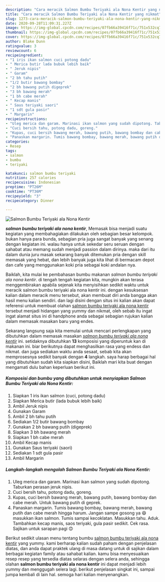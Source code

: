 ```yaml
---
description: "Cara meracik Salmon Bumbu Teriyaki ala Nona Kentir yang nikmat"
title: "Cara meracik Salmon Bumbu Teriyaki ala Nona Kentir yang nikmat"
slug: 1273-cara-meracik-salmon-bumbu-teriyaki-ala-nona-kentir-yang-nikmat
date: 2020-09-28T11:09:31.227Z
image: https://img-global.cpcdn.com/recipes/07fb66a39416f71c/751x532cq70/salmon-bumbu-teriyaki-ala-nona-kentir-foto-resep-utama.jpg
thumbnail: https://img-global.cpcdn.com/recipes/07fb66a39416f71c/751x532cq70/salmon-bumbu-teriyaki-ala-nona-kentir-foto-resep-utama.jpg
cover: https://img-global.cpcdn.com/recipes/07fb66a39416f71c/751x532cq70/salmon-bumbu-teriyaki-ala-nona-kentir-foto-resep-utama.jpg
author: Blake Dunn
ratingvalue: 3
reviewcount: 6
recipeingredient:
- "1 iris ikan salmon cuci potong dadu"
- " Merica butir lada bubuk lebih baik"
- " Jeruk nipis"
- " Garam"
- "2 bh tahu putih"
- "1/2 butir bawang bombay"
- "2 bh bawang putih digeprek"
- "3 bh bawang merah"
- "1 bh cabe merah"
- " Kecap manis"
- " Saus teriyaki saori"
- "1 sdt gula pasir"
- " Margarin"
recipeinstructions:
- "Uleg merica dan garam. Marinasi ikan salmon yang sudah dipotong. Taburkan perasan jeruk nipis."
- "Cuci bersih tahu, potong dadu, goreng."
- "Kupas, cuci bersih bawang merah, bawang putih, bawang bombay dan cabe merah. Untuk bawang putih di geprek."
- "Panaskan margarin. Tumis bawang bombay, bawang merah, bawang putih dan cabe merah hingga harum. Jangan sampe gosong ya 😄 masukkan ikan salmon. Tumis sampai kecoklatan. Masukkan tahu. Aduk. Tambahkan kecap manis, saos teriyaki, gula pasir sedikit. Cek rasa. Sajikan untuk sarapan pagi 😊"
categories:
- Resep
tags:
- salmon
- bumbu
- teriyaki

katakunci: salmon bumbu teriyaki 
nutrition: 257 calories
recipecuisine: Indonesian
preptime: "PT26M"
cooktime: "PT36M"
recipeyield: "3"
recipecategory: Dinner

---
```



![Salmon Bumbu Teriyaki ala Nona Kentir](https://img-global.cpcdn.com/recipes/07fb66a39416f71c/751x532cq70/salmon-bumbu-teriyaki-ala-nona-kentir-foto-resep-utama.jpg)

<b><i>salmon bumbu teriyaki ala nona kentir</i></b>, Memasak bisa menjadi suatu kegiatan yang membahagiakan dilakukan oleh sebagian besar kelompok. bukan hanya para bunda, sebagian pria juga sangat banyak yang senang dengan kegiatan ini. walau hanya untuk sekedar seru seruan dengan sahabat atau memang sudah menjadi passion dalam dirinya. maka dari itu dalam dunia juru masak sekarang banyak ditemukan pria dengan skill memasak yang hebat, dan lebih banyak juga kita lihat di bermacam depot dan cafe yang menggunakan koki pria sebagai koki andalan nya.

Baiklah, kita mulai ke pembahasan bumbu makanan <i>salmon bumbu teriyaki ala nona kentir</i>. di tengah tengah kegiatan kita, mungkin akan terasa menggembirakan apabila sejenak kita menyisihkan sedikit waktu untuk meracik salmon bumbu teriyaki ala nona kentir ini. dengan kesuksesan kalian dalam meracik menu tersebut, akan membuat diri anda bangga akan hasil menu kalian sendiri. dan lagi disini dengan situs ini kalian akan dapat referensi untuk membuat olahan <u>salmon bumbu teriyaki ala nona kentir</u> tersebut menjadi hidangan yang yummy dan nikmat, oleh sebab itu ingat ingat alamat situs ini di handphone anda sebagai sebagian rujukan kalian dalam memasak masakan baru yang endes.




Sekarang langsung saja kita memulai untuk mencari perlengkapan yang dibutuhkan dalam memasak masakan <u><i>salmon bumbu teriyaki ala nona kentir</i></u> ini. setidaknya dibutuhkan <b>13</b> komposisi yang diperuntuk kan di makanan ini. biar berikutnya dapat menghasilkan rasa yang endess dan nikmat. dan juga sediakan waktu anda sesaat, sebab kita akan memprosesnya sedikit banyak dengan <b>4</b> langkah. saya harap berbagai hal yang dibutuhkan sudah kita siapkan disini, Baiklah mari kita buat dengan mengamati dulu bahan keperluan berikut ini.

<!--inarticleads1-->

##### Komposisi dan bumbu yang dibutuhkan untuk menyiapkan Salmon Bumbu Teriyaki ala Nona Kentir:

1. Siapkan 1 iris ikan salmon (cuci, potong dadu)
1. Siapkan  Merica butir (lada bubuk lebih baik)
1. Ambil  Jeruk nipis
1. Gunakan  Garam
1. Ambil 2 bh tahu putih
1. Sediakan 1/2 butir bawang bombay
1. Gunakan 2 bh bawang putih (digeprek)
1. Siapkan 3 bh bawang merah
1. Siapkan 1 bh cabe merah
1. Ambil  Kecap manis
1. Gunakan  Saus teriyaki (saori)
1. Sediakan 1 sdt gula pasir
1. Ambil  Margarin




<!--inarticleads2-->

##### Langkah-langkah mengolah Salmon Bumbu Teriyaki ala Nona Kentir:

1. Uleg merica dan garam. Marinasi ikan salmon yang sudah dipotong. Taburkan perasan jeruk nipis.
1. Cuci bersih tahu, potong dadu, goreng.
1. Kupas, cuci bersih bawang merah, bawang putih, bawang bombay dan cabe merah. Untuk bawang putih di geprek.
1. Panaskan margarin. Tumis bawang bombay, bawang merah, bawang putih dan cabe merah hingga harum. Jangan sampe gosong ya 😄 masukkan ikan salmon. Tumis sampai kecoklatan. Masukkan tahu. Aduk. Tambahkan kecap manis, saos teriyaki, gula pasir sedikit. Cek rasa. Sajikan untuk sarapan pagi 😊




Berikut sedikit ulasan menu tentang bumbu <u>salmon bumbu teriyaki ala nona kentir</u> yang yummy. kami berharap kalian sudah paham dengan penjelasan diatas, dan anda dapat praktek ulang di masa datang untuk di sajikan dalam berbagai kegiatan family atau sahabat kalian. kamu bisa menyesuaikan resep resep yang tersedia diatas selaras dengan selera anda, sehingga olahan <b>salmon bumbu teriyaki ala nona kentir</b> ini dapat menjadi lebih yummy dan menggugah selera lagi. berikut penjelasan singkat ini, sampai jumpa kembali di lain hal. semoga hari kalian menyenangkan.
